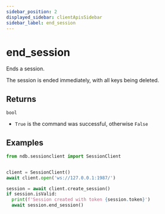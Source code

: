 ```yaml
---
sidebar_position: 2
displayed_sidebar: clientApisSidebar
sidebar_label: end_session
---
```


# end_session
Ends a session.

The session is ended immediately, with all keys being deleted.

## Returns

`bool`
- `True` is the command was successful, otherwise `False`


## Examples


```py title='Create and end a session'
from ndb.sessionclient import SessionClient


client = SessionClient()
await client.open('ws://127.0.0.1:1987/')

session = await client.create_session()
if session.isValid:
  print(f'Session created with token {session.token}')
  await session.end_session()
```
